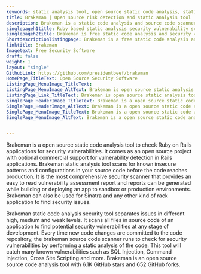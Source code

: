 ```yaml
---
keywords: static analysis tool, open source static code analysis, static code analysis security, source code scanner, vulnerability detection, source code analysis, static analysis software, static code analysis
title: Brakeman | Open source risk detection and static analysis tool
description: Brakeman is a static code analysis and source code scanner. It scans files in an application source code for vulnerability detection at any stage of development
singlepageh1title: Ruby based static analysis security vulnerability scanner
singlepageh2title: Brakeman is free static code analysis and security vulnerability scanner for Ruby on Rails applications. It finds problems in code before they become exploitable
Shortdescriptionlistingpage: Brakeman is a free static code analysis and source code scanner for Ruby on Rails applications. It can also be used for Sinatra and any other kind of rack application for vulnerability detection.
linktitle: Brakeman
Imagetext: Free Security Software
draft: false
weight: 1
layout: "single"
GithubLink: https://github.com/presidentbeef/brakeman
HomePage_TitleText: Open Source Security Software
ListingPage_MenuImage_TitleText: 
ListingPage_MenuImage_AltText: Brakeman is open source static analysis tool
ListingPage_Link_TitleText: Brakeman is open source static analysis tool
SinglePage_HeaderImage_TitleText: Brakeman is a open source static code analysis tool to check Ruby on Rails applications for security vulnerabilities.
SinglePage_HeaderImage_AltText: Brakeman is a open source static code analysis tool to check Ruby on Rails applications for security vulnerabilities.
SinglePage_MenuImage_TitleText: Brakeman is a open source static code analysis tool to check Ruby on Rails applications for security vulnerabilities.
SinglePage_MenuImage_AltText: Brakeman is a open source static code analysis tool to check Ruby on Rails applications for security vulnerabilities.


---
```


Brakeman is a open source static code analysis tool to check Ruby on Rails applications for security vulnerabilities. It comes as an open source project with optional commercial support for vulnerability detection in Rails applications. Brakeman static analysis tool scans for known insecure patterns and configurations in your source code before the code reaches production. It is the most comprehensive security scanner that provides an easy to read vulnerability assessment report and reports can be generated while building or deploying an app to sandbox or production environments. Brakeman can also be used for Sinatra and any other kind of rack application to find security issues.

Brakeman static code analysis security tool separates issues in different high, medium and weak levels. It scans all files in source code of an application to find potential security vulnerabilities at any stage of development. Every time new code changes are committed to the code repository, the brakeman source code scanner runs to check for security vulnerabilities by performing a static analysis of the code. This tool will catch many known vulnerabilities such as SQL Injection, Command injection, Cross Site Scripting and more. Brakeman is an open source source code analysis tool with 6.1K GitHub stars and 652 GitHub forks.